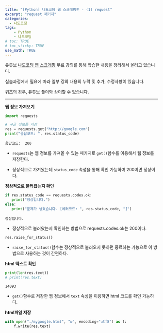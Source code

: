 ```yaml
---
title: "[Python] 나도코딩 웹 스크래핑편 - (1) request"
excerpt: "request 패키지"
categories: 
  - 나도코딩
tags: 
    - Python
    - 나도코딩
# toc: TRUE
# toc_sticky: TRUE
use_math: TRUE
---
```


유튜브 [나도코딩 웹 스크래핑](https://www.youtube.com/watch?v=yQ20jZwDjTE&t=17499s) 무료 강의를 통해 학습한 내용을 정리해서 올리고 있습니다.

실습과정에서 필요에 따라 일부 강의 내용의 누락 및 추가, 수정사항이 있습니다.

퀴즈의 경우, 유튜브 풀이와 상이할 수 있습니다.

---


**웹 정보 가져오기**


```python
import requests

# 구글 정보를 저장
res = requests.get("http://google.com")
print("응답코드: ", res.status_code)
```

    응답코드:  200
    

- `requests`는 웹 정보를 가져올 수 있는 패키지로 `get()`함수를 이용해서 웹 정보를 저장한다.


- 정상적으로 가져왔는데 `status_code` 속성을 통해 확인 가능하며 200이면 정상이다.

**정상적으로 불러왔는지 확인**


```python
if res.status_code == requests.codes.ok:
   print("정상입니다.")
else:
   print("문제가 생겼습니다. [에러코드: ", res.status_code, "]")
```

    정상입니다.
    

- 정상적으로 불러왔는지 확인하는 방법으로 requests.codes.ok는 200이다.


```python
res.raise_for_status()
```

- `raise_for_status()`함수는 정상적으로 불러오지 못하면 종료하는 기능으로 이 방법으로 사용하는 것이 간편하다.

**html 텍스트 확인**


```python
print(len(res.text))
# print(res.text)
```

    14093
    

- `get()`함수로 저장한 웹 정보에서 `text` 속성을 이용하면 html 코드를 확인 가능하다.

**html파일 저장**


```python
with open("./mygoogle.html", "w", encoding="utf8") as f:
    f.write(res.text)
```
